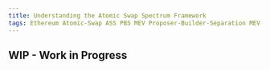 ```yaml
---
title: Understanding the Atomic Swap Spectrum Framework
tags: Ethereum Atomic-Swap ASS PBS MEV Proposer-Builder-Separation MEV-Supply-Chain-Architecture MEV-Supply-Chain-Management cross-chain-mev cross-chain-mev-auctions fastlane
---
```


## WIP - Work in Progress

